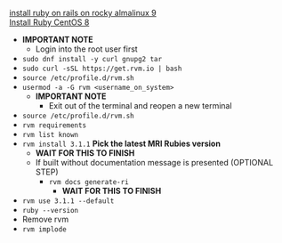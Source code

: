 [install ruby on rails on rocky almalinux 9](https://computingforgeeks.com/install-ruby-on-rails-on-rocky-almalinux/)<br />
[Install Ruby CentOS 8](https://www.osradar.com/install-ruby-centos-8/)
* **IMPORTANT NOTE**
  * Login into the root user first
* `sudo dnf install -y curl gnupg2 tar`
* `sudo curl -sSL https://get.rvm.io | bash`
* `source /etc/profile.d/rvm.sh`
* `usermod -a -G rvm <username_on_system>`
  * **IMPORTANT NOTE**
    * Exit out of the terminal and reopen a new terminal
* `source /etc/profile.d/rvm.sh`
* `rvm requirements`
* `rvm list known`
* `rvm install 3.1.1` **Pick the latest MRI Rubies version**
  * **WAIT FOR THIS TO FINISH**
  * If built without documentation message is presented (OPTIONAL STEP)
    * `rvm docs generate-ri`
      * **WAIT FOR THIS TO FINISH**
* `rvm use 3.1.1 --default`
* `ruby --version`
* Remove rvm
 * `rvm implode`
